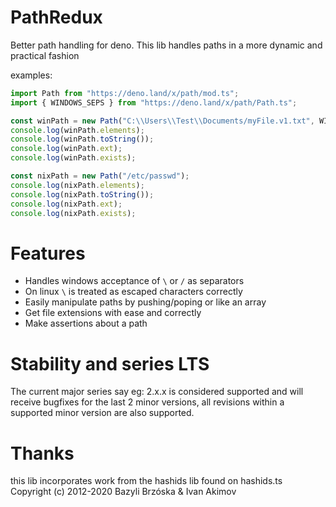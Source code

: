 # PathRedux
Better path handling for deno. This lib handles paths in a more dynamic and practical fashion

examples:
```ts
import Path from "https://deno.land/x/path/mod.ts";
import { WINDOWS_SEPS } from "https://deno.land/x/path/Path.ts";

const winPath = new Path("C:\\Users\\Test\\Documents/myFile.v1.txt", WINDOWS_SEPS);
console.log(winPath.elements);
console.log(winPath.toString());
console.log(winPath.ext);
console.log(winPath.exists);

const nixPath = new Path("/etc/passwd");
console.log(nixPath.elements);
console.log(nixPath.toString());
console.log(nixPath.ext);
console.log(nixPath.exists);
```

# Features
* Handles windows acceptance of `\` or `/` as separators
* On linux `\` is treated as escaped characters correctly
* Easily manipulate paths by pushing/poping or like an array
* Get file extensions with ease and correctly
* Make assertions about a path

# Stability and series LTS
The current major series say eg: 2.x.x is considered supported and will receive bugfixes for the last 2 minor versions, all revisions within a supported minor version are also supported.

# Thanks
this lib incorporates work from the hashids lib found on hashids.ts
Copyright (c) 2012-2020 Bazyli Brzóska & Ivan Akimov
